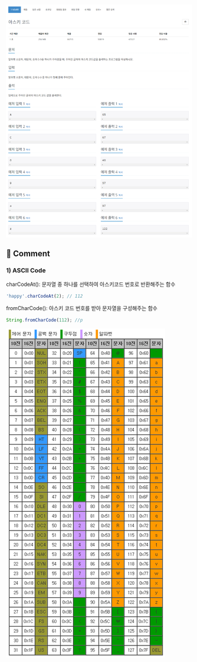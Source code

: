 ![](../images/b11654.png)

## 🤞 Comment

### 1) ASCII Code
charCodeAt(): 문자열 중 하나를 선택하여 아스키코드 번호로 반환해주는 함수
```javascript
'happy'.charCodeAt(2); // 112
```

fromCharCode(): 아스키 코드 번호를 받아 문자열을 구성해주는 함수
```javascript
String.fromCharCode(112); //p
```


![](../images/ascii.png)